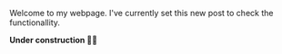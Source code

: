 Welcome to my webpage. I've currently set this new post to check the functionallity.

**Under construction 👷‍♂️**